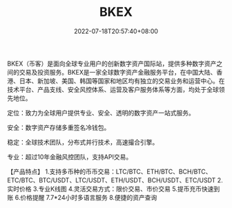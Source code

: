 ﻿---
weight: 
title: "BKEX"
description: "BBKEX（币客）是面向全球专业用户的创新数字资产国际站，提供多种数字资产之间的交易及投资服务。BKEX是一家全球数字资产金融服务平台，在中国大陆、香港、日本、新加坡、美国、韩国等国家和地区均有独立的交易业务和运营中心。"
date: 2022-07-18T20:57:40+08:00
lastmod: 2022-07-18T14:57:40+08:00
draft: false
authors: ["Cindy"]
featuredImage: "bkex.jpg"
link: "https://www.bkex.com/"
tags: ["交易所","BKEX"]
categories: ["navigation"]
navigation: ["交易所"]
lightgallery: true
toc: true
pinned: false
recommend: false
recommend1: false
---
BKEX（币客）是面向全球专业用户的创新数字资产国际站，提供多种数字资产之间的交易及投资服务。BKEX是一家全球数字资产金融服务平台，在中国大陆、香港、日本、新加坡、美国、韩国等国家和地区均有独立的交易业务和运营中心。在技术平台、产品支线、安全风控体系、运营及客户服务体系等方面，均处于全球领先地位。

定位：致力为全球用户提供专业、安全、透明的数字资产一站式服务。

安全：数字资产存储多重签名冷钱包。

稳定：全球技术团队，分布式并行技术，高速撮合引擎。

专业：超过10年金融风控团队，支持API交易。

【产品特点】
1.支持多币种的币币交易：LTC/BTC、ETH/BTC、BCH/BTC、ETC/BTC、BTC/USDT、LTC/USDT、ETH/USDT、BCH/USDT、ETC/USDT
2.实时价格
3.专业K线图
4.灵活交易方式：限价交易、市价交易
5.提币充币快速到账
6.价格提醒
7.7*24小时多语言服务
8.便捷的资产查询